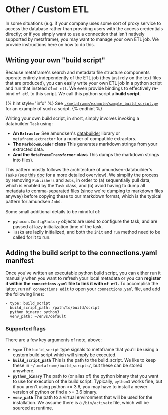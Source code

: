 # Other / Custom ETL

In some situations \(e.g. if your company uses some sort of proxy service to access the database rather than providing users with the access credentials directly; or if you simply want to use a connection that isn't natively supported by metaframe\), you may want to manage your own ETL job. We provide instructions here on how to do this.

## Writing your own "build script"

Because metaframe's search and metadata file structure components operate entirely independently of the ETL job \(they just rely on the text files that are produced\), you can easily write your own ETL job in a python script and run that instead of `mf etl`. We even provide bindings to effectively re-bind `mf etl` to this script. We call this python script a **build script**.

{% hint style="info" %}
See [`./metaframe/example/sample_build_script.py`](https://github.com/rsyi/metaframe/blob/master/metaframe/example/sample_build_script.py) for an example of such a script. 
{% endhint %}

Writing your own build script, in short, simply involves invoking a databuilder `Task` using:

* **An `Extractor`** See amundsen's [databuilder](https://github.com/lyft/amundsendatabuilder) library or `metaframe.extractor` for a number of compatible extractors.
* **The `MarkdownLoader` class** This generates markdown strings from your extracted data.
* **And the `MetaframeTransformer` class**  This dumps the markdown strings into files\).

This pattern mostly follows the architecture of amundsen-databuilder's `Task`s \(see [this doc](https://lyft.github.io/amundsen/databuilder/) for a more detailed overview\). We simplify the process by removing `Publishers` and `Jobs`, in order to \(a\) sequentially pull data, which is enabled by the `Task` class, and \(b\) avoid having to dump all metadata to comma-separated files \(since we're dumping to markdown files anyway\) before copying these to our markdown format, which is the typical pattern for amundsen `Job`s.

Some small additional details to be mindful of:

* `pyhocon.ConfigFactory` objects are used to configure the task, and are passed at lazy initialization time of the task.
* `Task`s are lazily initialized, and both the `init` and `run` method need to be called for it to run.

## Adding the build script to the connections.yaml manifest

Once you've written an executable python build script, you can either run it manually when you want to refresh your local metadata or you can **register it within the `connections.yaml` file to link it with `mf etl`.** To accomplish the latter, run `mf connections edit` to open your `connections.yaml` file, and add the following lines:

```text
- type: build_script
  build_script_path: /path/to/build/script
  python_binary: python3
  venv_path: ~/envs/default
```

### Supported flags

There are a few key arguments of note, above:

* **`type`** The `build_script` type signals to metaframe that you'll be using a custom build script which will simply be executed.
* **`build_script_path`** This is the path to the build\_script. We like to keep these in `~/.metaframe/build_scripts/`, but these can be stored anywhere.
* **`python_binary`** The path to \(or alias of\) the python binary that you want to use for execution of the build script. Typically, `python3` works fine, but if you aren't using python &gt;= 3.6, you may have to install a newer version of python or find a &gt;= 3.6 binary.
* **`venv_path`** The path to a virtual environment that will be used for the installation. We assume there is a `/bin/activate` file, which will be sourced at runtime.

